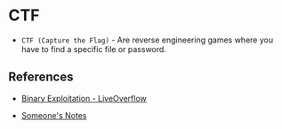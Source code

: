 # CTF

* `CTF (Capture the Flag)` - Are reverse engineering games where you have to find a specific file or password.

## References

* [Binary Exploitation - LiveOverflow](https://www.youtube.com/playlist?list=PLhixgUqwRTjxglIswKp9mpkfPNfHkzyeN)

* [Someone's Notes](https://github.com/Kan1shka9/Binary-Hacking-Course)
